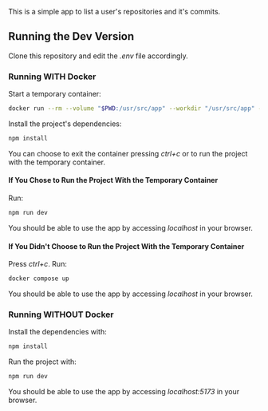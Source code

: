 This is a simple app to list a user's repositories and it's commits.

## Running the Dev Version
Clone this repository and edit the *.env* file accordingly.

### Running WITH Docker
Start a temporary container:
```sh
docker run --rm --volume "$PWD:/usr/src/app" --workdir "/usr/src/app" --publish 80:5173 -it node:lts bash
```
Install the project's dependencies:
```sh
npm install
```
You can choose to exit the container pressing *ctrl+c* or to run the project with the temporary container.

#### If You Chose to Run the Project With the Temporary Container
Run:
```sh
npm run dev
```
You should be able to use the app by accessing *localhost* in your browser.

#### If You Didn't Choose to Run the Project With the Temporary Container
Press *ctrl+c*.
Run:
```sh
docker compose up
```
You should be able to use the app by accessing *localhost* in your browser.

### Running WITHOUT Docker
Install the dependencies with:
```sh
npm install
```
Run the project with:
```sh
npm run dev
```
You should be able to use the app by accessing *localhost:5173* in your browser.

